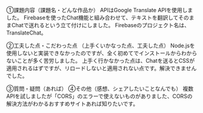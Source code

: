 ①課題内容（課題名・どんな作品か）
APIはGoogle Translate APIを使用しました。
Firebaseを使ったChat機能と組み合わせて、テキストを翻訳してそのままChatで送れるという立て付けにしました。
Firebaseのプロジェクト名は、TranslateChat。

②工夫した点・こだわった点 （上手くいかなった点、工夫した点） 
Node.jsを使用しないと実装できなかったのですが、全く初めてでインストールからわからないことが多く苦労しました。
上手く行かなかった点は、Chatを送るとCSSが適用されるはずですが、リロードしないと適用されない点です。解決できませんでした。

③質問・疑問（あれば） ④その他（感想、シェアしたいことなんでも）
複数APIを試しましたが「CORS」のエラーで使えないものがありました、CORSの解決方法がわかるおすすめサイトあれば知りたいです。